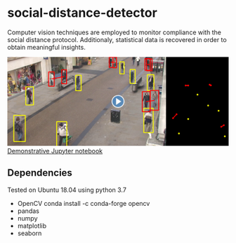 # social-distance-detector
Computer vision techniques are employed to monitor compliance with the social distance protocol. Additionaly, statistical data is recovered in order to obtain meaningful insights.

[![Demonstration](/media/video.png)](https://www.youtube.com/watch?v=pm3YnYfA7as)
[Demonstrative Jupyter notebook](https://github.com/jncnza/social-distance-detector/blob/master/notebook/social_distance_detector.ipynb)

## Dependencies
Tested on Ubuntu 18.04 using python 3.7
* OpenCV
    conda install -c conda-forge opencv
* pandas
* numpy
* matplotlib
* seaborn
